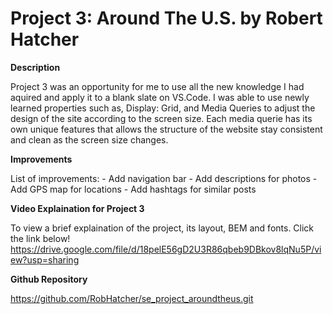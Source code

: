 # Project 3: Around The U.S. by Robert Hatcher

**Description**

Project 3 was an opportunity for me to use all the new knowledge I had aquired and apply it to a blank slate on VS.Code. I was able to use newly learned properties such as, Display: Grid, and Media Queries to adjust the design of the site according to the screen size. Each media querie has its own unique features that allows the structure of the website stay consistent and clean as the screen size changes.

**Improvements**

List of improvements: - Add navigation bar - Add descriptions for photos - Add GPS map for locations - Add hashtags for similar posts

**Video Explaination for Project 3**

To view a brief explaination of the project, its layout, BEM and fonts. Click the link below!
https://drive.google.com/file/d/18pelE56gD2U3R86qbeb9DBkov8lqNu5P/view?usp=sharing

**Github Repository**

https://github.com/RobHatcher/se_project_aroundtheus.git 